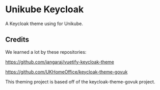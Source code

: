 # Unikube Keycloak
A Keycloak theme using for Unikube.


## Credits

We learned a lot by these repositories:

https://github.com/jangaraj/vuetify-keycloak-theme

https://github.com/UKHomeOffice/keycloak-theme-govuk


This theming project is based off of the keycloak-theme-govuk project.

